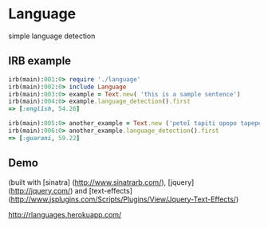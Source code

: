 ﻿
# Language

simple language detection

## IRB example

```ruby
irb(main):001:0> require './language'
irb(main):002:0> include Language
irb(main):003:0> example = Text.new( 'this is a sample sentence')
irb(main):004:0> example.language_detection().first
=> [:english, 54.26]

irb(main):005:0> another_example = Text.new ('peteĩ tapiti opopo tapepe')
irb(main):006:0> another_example.language_detection().first
=> [:guarani, 59.22]
```

## Demo

(built with [sinatra] (http://www.sinatrarb.com/), [jquery] (http://jquery.com/) and [text-effects] (http://www.jsplugins.com/Scripts/Plugins/View/Jquery-Text-Effects/)

http://rlanguages.herokuapp.com/
